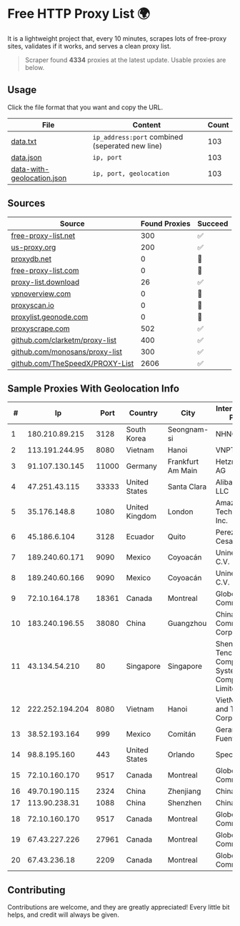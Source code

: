 
# Free HTTP Proxy List 🌍

It is a lightweight project that, every 10 minutes, scrapes lots of free-proxy sites, validates if it works, and serves a clean proxy list.


> Scraper found **4334** proxies at the latest update. Usable proxies are below.

## Usage

Click the file format that you want and copy the URL.


|File|Content|Count|
|----|-------|-----|
|[data.txt](https://raw.githubusercontent.com/themiralay/Proxy-List-World/master/data.txt)|`ip_address:port` combined (seperated new line)|103|
|[data.json](https://raw.githubusercontent.com/themiralay/Proxy-List-World/master/data.json)|`ip, port`|103|
|[data-with-geolocation.json](https://raw.githubusercontent.com/themiralay/Proxy-List-World/master/data-with-geolocation.json)|`ip, port, geolocation`|103|

## Sources

|Source|Found Proxies|Succeed|
|------|-------------|-------|
|[free-proxy-list.net](https://free-proxy-list.net)|300|✅|
|[us-proxy.org](https://www.us-proxy.org)|200|✅|
|[proxydb.net](http://proxydb.net)|0|🚫|
|[free-proxy-list.com](https://free-proxy-list.com/?page=&port=&type%5B%5D=http&type%5B%5D=https&up_time=0&search=Search)|0|🚫|
|[proxy-list.download](https://www.proxy-list.download/HTTP)|26|✅|
|[vpnoverview.com](https://vpnoverview.com/privacy/anonymous-browsing/free-proxy-servers)|0|🚫|
|[proxyscan.io](https://www.proxyscan.io)|0|🚫|
|[proxylist.geonode.com](https://proxylist.geonode.com/api/proxy-list?limit=300&page=1&sort_by=lastChecked&sort_type=desc&protocols=http,https)|0|🚫|
|[proxyscrape.com](https://api.proxyscrape.com/v2/?request=displayproxies&protocol=http&timeout=10000&country=all&ssl=all&anonymity=all)|502|✅|
|[github.com/clarketm/proxy-list](https://raw.githubusercontent.com/clarketm/proxy-list/master/proxy-list-raw.txt)|400|✅|
|[github.com/monosans/proxy-list](https://raw.githubusercontent.com/monosans/proxy-list/main/proxies/http.txt)|300|✅|
|[github.com/TheSpeedX/PROXY-List](https://raw.githubusercontent.com/TheSpeedX/PROXY-List/master/http.txt)|2606|✅|


## Sample Proxies With Geolocation Info

|#|Ip|Port|Country|City|Internet Service Provider|
|-|--|----|-------|----|-------------------------|
|1|180.210.89.215|3128|South Korea|Seongnam-si|NHNCLOUD|
|2|113.191.244.95|8080|Vietnam|Hanoi|VNPT|
|3|91.107.130.145|11000|Germany|Frankfurt Am Main|Hetzner Online AG|
|4|47.251.43.115|33333|United States|Santa Clara|Alibaba Cloud LLC|
|5|35.176.148.8|1080|United Kingdom|London|Amazon Technologies Inc.|
|6|45.186.6.104|3128|Ecuador|Quito|Perez Tito Julio Cesar|
|7|189.240.60.171|9090|Mexico|Coyoacán|Uninet S.A. de C.V.|
|8|189.240.60.166|9090|Mexico|Coyoacán|Uninet S.A. de C.V.|
|9|72.10.164.178|18361|Canada|Montreal|GloboTech Communications|
|10|183.240.196.55|38080|China|Guangzhou|China Mobile Communications Corporation|
|11|43.134.54.210|80|Singapore|Singapore|Shenzhen Tencent Computer Systems Company Limited|
|12|222.252.194.204|8080|Vietnam|Hanoi|VietNam Post and Telecom Corporation|
|13|38.52.193.164|999|Mexico|Comitán|Gerardo Raul Fuentes Maas|
|14|98.8.195.160|443|United States|Orlando|Spectrum|
|15|72.10.160.170|9517|Canada|Montreal|GloboTech Communications|
|16|49.70.190.115|2324|China|Zhenjiang|Chinanet|
|17|113.90.238.31|1088|China|Shenzhen|Chinanet|
|18|72.10.160.170|9517|Canada|Montreal|GloboTech Communications|
|19|67.43.227.226|27961|Canada|Montreal|GloboTech Communications|
|20|67.43.236.18|2209|Canada|Montreal|GloboTech Communications|



## Contributing

Contributions are welcome, and they are greatly appreciated! Every
little bit helps, and credit will always be given.

